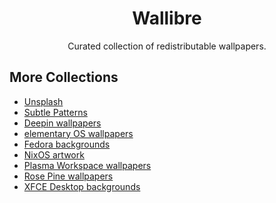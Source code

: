 <div align="center">

# Wallibre

Curated collection of redistributable wallpapers.

</div>

## More Collections

- [Unsplash](https://unsplash.com)
- [Subtle Patterns](https://www.toptal.com/designers/subtlepatterns)
- [Deepin wallpapers](https://github.com/linuxdeepin/deepin-wallpapers)
- [elementary OS wallpapers](https://github.com/elementary/wallpapers)
- [Fedora backgrounds](https://github.com/fedoradesign/backgrounds)
- [NixOS artwork](https://github.com/NixOS/nixos-artwork)
- [Plasma Workspace wallpapers](https://invent.kde.org/plasma/plasma-workspace-wallpapers)
- [Rose Pine wallpapers](https://github.com/rose-pine/wallpapers)
- [XFCE Desktop backgrounds](https://gitlab.xfce.org/xfce/xfdesktop/-/tree/master/backgrounds)

